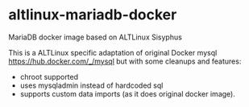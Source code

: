 # altlinux-mariadb-docker
MariaDB docker image based on ALTLinux Sisyphus

This is a ALTLinux specific adaptation of original Docker mysql https://hub.docker.com/_/mysql but with some cleanups and features:
- chroot supported
- uses mysqladmin instead of hardcoded sql
- supports custom data imports (as it does original docker image).
